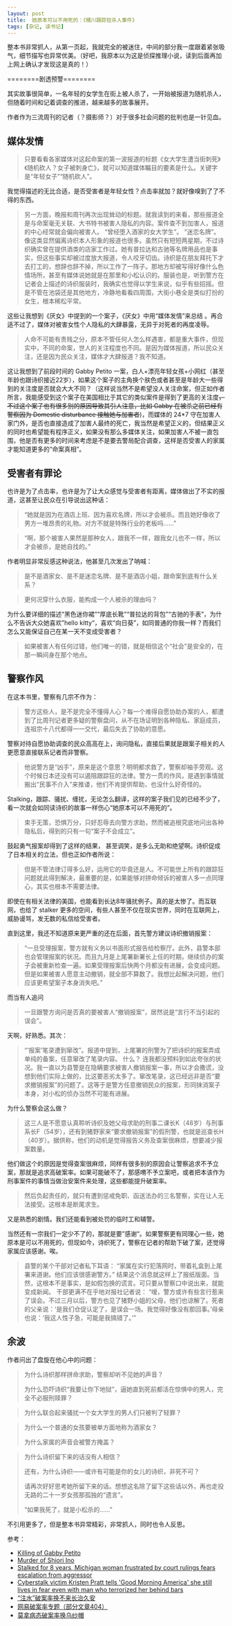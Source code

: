 ```yaml
---
layout: post
title:  她原本可以不用死的：《桶川跟踪狂杀人事件》
tags: [杂记, 读书记]
---
```



整本书非常抓人，从第一页起，我就完全的被迷住，中间的部分我一度跟着紧张吸气，细节描写也异常优美。（好吧，我原本以为这是侦探推理小说，读到后面再加上网上确认才发现这是真的！）

========剧透预警========

其实故事很简单，一名年轻的女学生在街上被人杀了，一开始被报道为随机杀人，但随着时间和记着调查的推进，越来越多的故事展开。

作者作为三流周刊的记者（？摄影师？）对于很多社会问题的批判也是一针见血。

## 媒体发情

> 只要看看各家媒体对这起命案的第一波报道的标题《女大学生遭当街刺死》《随机砍人？女子被刺身亡》，就可以知道媒体瞩目的要素是什么。关键字是“年轻女子”“随机砍人”。

我觉得描述的无比合适，是否受害者是年轻女性？点击率就加？就好像嗅到了了不得的东西。

> 另一方面，晚报和周刊再次出现耸动的标题。就我读到的来看，那些报道全是与命案毫无关联、大书特书被害人隐私的内容。案件查不到加害人，报道的中心经常就会偏向被害人。 “曾经堕入酒家的女大学生”。 “迷恋名牌”。 像这类显然偏离诗织本人形象的报道也很多。虽然只有短短两星期，不过诗织确实曾在提供酒类的店家工作过。她有普拉达和古驰等名牌用品也是事实，但这些事实却被过度放大报道，令人咬牙切齿。诗织是在朋友拜托下才去打工的，想辞也辞不掉，所以工作了一阵子。那地方却被写得好像什么色情场所，甚至有媒体说她就是在那里和小松认识的。服装也是，听到警方在记者会上描述的诗织服装时，我确实也觉得以学生来说，似乎有些招摇。但是不管在池袋还是其他地方，冷静地看看四周围，大街小巷全是类似打扮的女生，根本稀松平常。

这些让我想到《厌女》中提到的一个案子，《厌女》中用“媒体发情”来总结 。再合适不过了，媒体对被害女性个人隐私的大肆暴露，无异于对死者的再度凌辱。

> 人命不可能有贵贱之分，原本不管任何人怎么样遇害，都是重大事件，但现实中，不同的命案，世人的关注程度也不同。是因为媒体报道，所以民众关注，还是因为民众关注，媒体才大肆报道？我不知道。

这让我想到了前段时间的 Gabby Petito 一案，白人+漂亮年轻女孩+小网红（甚至年龄也跟诗织接近22岁），如果这个案子的主角换个肤色或者甚至是年龄大一些得到的关注度是否就会大大不同？（这样说当然不是希望没人关注命案，但正如作者所言，我能感受到这个案子在美国相比于其它的类似案件是得到了更高的关注度<del>，不过这个案子也有很多别的原因导致其引人注意，比如 Gabby 在被杀之前已经有警察因为 Domestic disturbance 接触她与加害者</del>)，而媒体的 24*7 守在加害人家门外，是否也直接造成了加害人最终的死亡，我当然是希望正义的，但结果正义的同时也希望能有程序正义，如果没有那么多媒体关注，如果加害人不被一直包围，他是否有更多的时间来考虑是不是要去警局配合调查，这样是否受害人的家属才能知道更多的“命案真相”。

## 受害者有罪论

也许是为了点击率，也许是为了让大众感觉与受害者有距离，媒体做出了不实的报道，这甚至让民众在引导说出这种话：

> “她就是因为在酒店上班、因为喜欢名牌，所以才会被杀。而且她好像收了男方一堆昂贵的礼物。对方不就是特殊行业的老板吗……”

> “啊，那个被害人果然是那种女人，跟我不一样，跟我女儿也不一样，所以才会被杀，是她自找的。”

作者明显非常反感这种说法，他甚至几次发出了呐喊：

> 是不是酒家女、是不是迷恋名牌、是不是酒店小姐，跟命案到底有什么关系？

> 更何况穿什么衣服，能构成一个人被杀的理由吗？

为什么要详细的描述“黑色迷你裙”“厚底长靴”“普拉达的背包”“古驰的手表”，为什么不告诉大众她喜欢”hello kitty“，喜欢“向日葵”，如同普通的你我一样？而我们怎么又能保证自己在某一天不变成受害者？

> 如果被害人有任何过错，他们唯一的错，就是相信这个“社会”是安全的，在那一瞬间身在那个地点。


##  警察作风


在这本书里，警察有几宗不作为：

> 警方这些人，是不是完全不懂得人心？每一个难得自愿协助办案的人，都遭到了比周刊记者更多疑的警察盘问，从不在场证明到各种隐私、家庭成员，连祖宗十八代都得一一交代，最后失去了协助的意愿。

警察对待自愿协助调查的民众高高在上，询问隐私，直接后果就是跟案子相关的人更愿意直接联系记者而非警察。

> 他说警方是“凶手”，原来是这个意思？明明都求救了，警察却袖手旁观。这个时候日本还没有可以遏阻跟踪狂的法律。警方一贯的作风，是遇到事情就搬出“民事不介入”来推诿，他们不肯提供帮助，也没什么好奇怪的。

Stalking，跟踪、骚扰、缠扰，无论怎么翻译，这样的案子我们见的已经不少了，看一次就会如同读诗织的故事一样伤心“她原本可以不用死的”。

> 束手无策，恐惧万分，只好忍辱去向警方求助，然而被追根究底地问出各种隐私后，得到的只有一句“案子不会成立”。

鼓起勇气报案却得到了这样的结果， 甚至调笑，是多么无助和绝望啊。诗织促成了日本相关的立法，但也正如作者所说：

> 但是不管法律订得多么好，运用它的毕竟还是人。不可能世上所有的跟踪狂问题就此得到解决，最重要的是，如果能够对拼命倾诉的被害人多一点同理心，其实也根本不需要法律。

即使在有相关法律的美国，也能看到长达8年骚扰例子。真的是太惨了。而互联网，也给了 stalker 更多的空间，有些人甚至不仅在现实世界，同时在互联网上，威胁谩骂，发无数的私信给受害者。

直到这里，我还不知道原来更严重的还在后面，首先警方建议诗织撤销报案：

> “一旦受理报案，警方就有义务以书面形式报告给检察厅。此外，县警本部也会管理报案的状况。而且九月是上尾署新署长上任的时期，继续侦办的案子会被重新检查一遍。如果受理报案后快两个月都没有进展，会变成问题。但是如果被害人愿意主动撤销，就全部不算数了。我想比起解决问题，他们应该更希望案子本身消失吧。”

而当有人追问

> 一旦跟警方询问是否真的要被害人“撤销报案”，居然说是“言行不当引起的误会”。

天啊，好熟悉。其次：

> “‘报案’笔录遭到窜改”。报道中提到，上尾署的刑警为了把诗织的报案弄成单纯的备案，任意窜改了笔录内容。 什么？ 连我都没预料到如此夸张的状况。我一直以为县警是在隐瞒要求被害人撤销报案一事，所以才会撒谎，没想到他们实际上做的，比这要恶劣太多了。窜改笔录，这已经远非是否“要求撤销报案”的问题了。这等于是警方任意撤销民众的报案，形同抹消案子本身，对小松的侦办当然不可能有进展。

为什么警察会这么做？

> 这三人是不愿意认真聆听诗织及她父母求助的刑事二课长K（48岁）与刑事系长F（54岁），还有到猪野家来“要求撤销报案”的假刑警，也就是巡查长H（40岁）。据供称，他们的动机是觉得报告义务及查案很麻烦，想要减少报案数量。

他们做这个的原因是觉得查案很麻烦，同样有很多别的原因会让警察追求不予立案，那就是追求高破案率。如果可能破不了，那感喟不予立案吧，或者把本该作为刑事案件的事情当做治安案件来处理，这些都能提升破案率。

> 然后负起责任的，就只有遭到惩戒免职、函送法办的三名警察，实在让人无法接受。这根本是断尾求生。

又是熟悉的剧情。我们还能看到被处罚的临时工和辅警。

当然还有一宗我们一定少不了的，那就是要”感谢“。如果警察更有同理心一些，她原本是可以不用死的，但现如今，诗织死了，警察在记者的帮助下破了案，还觉得家属应该感谢。唉。

> 县警的某个干部对记者私下耳语： “家属在实行犯落网时，带着礼盒到上尾署来道谢。他们应该很感谢警方。” 结果这个消息就这样上了报纸版面。当然，这根本不是事实，是如假包换的谎言。可只要从警察口中说出来，就能变成新闻。 干部更满不在乎地对报社记者说： “嗳，警方或许有些言行惹来了误会。不过三月以后，警方也见了猪野小姐的父母，他们也谅解了。死者的父亲说：‘是我们仓促认定了，是误会一场。我觉得好像没有那回事。’母亲也说：‘我这人性子急，可能是我搞错了。’”




## 余波

作者问出了盘旋在他心中的问题：


> 为什么诗织那样拼命求助，警察却听不见她的声音？
> 
> 为什么恐吓诗织“我要让你下地狱”，逼她直到死前都活在惊惧中的男人，完全不必服刑赎罪？

> 为什么联合起来骚扰一个女大学生的男人们只被判了轻罪？

> 为什么一个普通的女孩要被单方面地称为酒家女？
> 
> 为什么家属的声音会被警方掩盖？

> 为什么诗织留下来的话没有人相信？
> 
> 还有，为什么诗织——或许有可能是你的女儿的诗织，非死不可？
> 
> 请再次好好思考她所留下来的话。想想这名除了留下这些话以外，再也走投无路的二十一岁女孩那孤独的“遗言”。
> 
> “如果我死了，就是小松杀的……”


不引用更多了，但是整本书异常精彩，非常抓人，同时也令人反思。

参考：

- [Killing of Gabby Petito](https://en.wikipedia.org/wiki/Killing_of_Gabby_Petito)
- [Murder of Shiori Ino](https://en.wikipedia.org/wiki/Murder_of_Shiori_Ino)
- [Stalked for 8 years, Michigan woman frustrated by court rulings fears escalation from aggressor](https://truecrimedaily.com/2017/01/18/stalked-for-8-years-michigan-woman-frustrated-by-court-rulings-fears-escalation-from-aggressor/)
- [Cyberstalk victim Kristen Pratt tells 'Good Morning America' she still lives in fear even with man who terrorized her behind bars](https://www.nydailynews.com/news/national/cyberstalk-victim-kristen-pratt-tells-good-morning-america-lives-fear-man-terrorized-behind-bars-article-1.1010619)
- [“注水”破案率换不来长治久安](https://www.163.com/news/article/7HNI5M9300014JHT.html)
- [网易破案率专题（部分文章404）](http://news.163.com/special/reviews/poanlv.html)
- [莫拿病态破案率换乌纱帽](https://www.chinanews.com.cn/gn/news/2010/05-19/2290965.shtml)